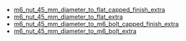 * [m6_nut_45_mm_diameter_to_flat_capped_finish_extra](m6_nut_45_mm_diameter_to_flat_capped_finish_extra)
* [m6_nut_45_mm_diameter_to_flat_extra](m6_nut_45_mm_diameter_to_flat_extra)
* [m6_nut_45_mm_diameter_to_m6_bolt_capped_finish_extra](m6_nut_45_mm_diameter_to_m6_bolt_capped_finish_extra)
* [m6_nut_45_mm_diameter_to_m6_bolt_extra](m6_nut_45_mm_diameter_to_m6_bolt_extra)
